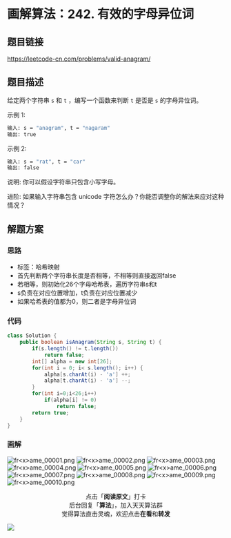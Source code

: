 # 画解算法：242. 有效的字母异位词

## 题目链接

https://leetcode-cn.com/problems/valid-anagram/

## 题目描述

给定两个字符串 `s` 和 `t` ，编写一个函数来判断 `t` 是否是 `s` 的字母异位词。

示例 1:

```bash
输入: s = "anagram", t = "nagaram"
输出: true
```

示例 2:

```bash
输入: s = "rat", t = "car"
输出: false
```

说明:
你可以假设字符串只包含小写字母。

进阶:
如果输入字符串包含 unicode 字符怎么办？你能否调整你的解法来应对这种情况？

## 解题方案

### 思路

- 标签：哈希映射
- 首先判断两个字符串长度是否相等，不相等则直接返回false
- 若相等，则初始化26个字母哈希表，遍历字符串s和t
- s负责在对应位置增加，t负责在对应位置减少
- 如果哈希表的值都为0，则二者是字母异位词

### 代码

```java
class Solution {
    public boolean isAnagram(String s, String t) {
        if(s.length() != t.length())
            return false;
        int[] alpha = new int[26];
        for(int i = 0; i< s.length(); i++) {
            alpha[s.charAt(i) - 'a'] ++;
            alpha[t.charAt(i) - 'a'] --;
        }
        for(int i=0;i<26;i++)
            if(alpha[i] != 0)
                return false;
        return true;
    }
}
```

### 画解

![fr&lt;x&gt;ame_00001.png](https://i.loli.net/2019/05/31/5cf07cd06a41589292.png)
![fr&lt;x&gt;ame_00002.png](https://i.loli.net/2019/05/31/5cf07cd0ac62470539.png)
![fr&lt;x&gt;ame_00003.png](https://i.loli.net/2019/05/31/5cf07cd0a42c292358.png)
![fr&lt;x&gt;ame_00004.png](https://i.loli.net/2019/05/31/5cf07cd14e28d69398.png)
![fr&lt;x&gt;ame_00005.png](https://i.loli.net/2019/05/31/5cf07cd0ad83781035.png)
![fr&lt;x&gt;ame_00006.png](https://i.loli.net/2019/05/31/5cf07cd322f6361559.png)
![fr&lt;x&gt;ame_00007.png](https://i.loli.net/2019/05/31/5cf07cd22580f32004.png)
![fr&lt;x&gt;ame_00008.png](https://i.loli.net/2019/05/31/5cf07cd3b0d4065637.png)
![fr&lt;x&gt;ame_00009.png](https://i.loli.net/2019/05/31/5cf07cd4d6cf049229.png)
![fr&lt;x&gt;ame_00010.png](https://i.loli.net/2019/05/31/5cf07cd2d2c8129014.png)

<span style="display:block;text-align:center;">点击「<strong>阅读原文</strong>」打卡</span>
<span style="display:block;text-align:center;">后台回复「<strong>算法</strong>」，加入天天算法群</span>
<span style="display:block;text-align:center;">觉得算法直击灵魂，欢迎点击<strong>在看</strong>和<strong>转发</strong></span>

![](https://i.loli.net/2019/05/20/5ce23b33cc01d73486.gif)